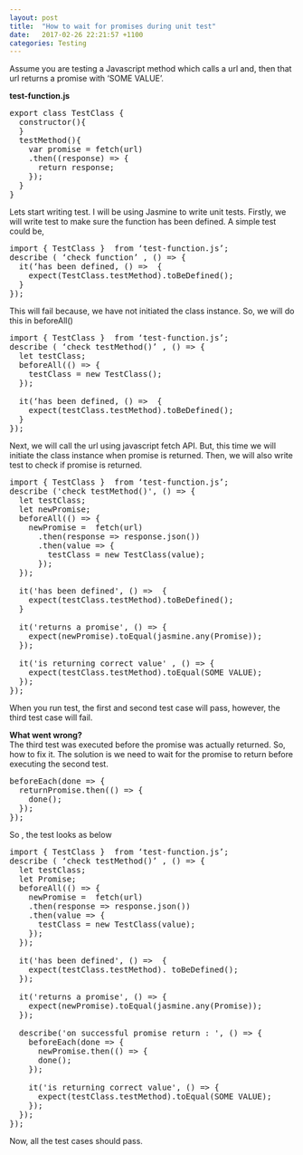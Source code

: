 ```yaml
---
layout: post
title:  "How to wait for promises during unit test"
date:   2017-02-26 22:21:57 +1100
categories: Testing
---
```

Assume you are testing a Javascript method which calls a url and, then that url
returns a promise with ‘SOME VALUE’.

<strong>test-function.js</strong>
<pre>
export class TestClass {
  constructor(){
  }
  testMethod(){
    var promise = fetch(url)
    .then((response) => {
      return response;
    });
  }
}
</pre>

Lets start writing test. I will be using Jasmine to write unit tests.
Firstly, we will write test to make sure the function has been defined.
A simple test could be,
<pre>
import { TestClass }  from ‘test-function.js’;
describe ( ‘check function’ , () => {
  it(‘has been defined, () =>  {
    expect(TestClass.testMethod).toBeDefined();
  }
});
</pre>

This will fail because, we have not initiated the class instance.
So, we will do this in beforeAll()

<pre>
import { TestClass }  from ‘test-function.js’;
describe ( ‘check testMethod()’ , () => {
  let testClass;
  beforeAll(() => {
    testClass = new TestClass();
  });

  it(‘has been defined, () =>  {
    expect(testClass.testMethod).toBeDefined();
  }
});
</pre>

Next, we will call the url using javascript fetch API. But, this time we will initiate the class instance when promise is returned. Then, we will also write test to check if promise is returned.

<pre>
import { TestClass }  from ‘test-function.js’;
describe ('check testMethod()', () => {
  let testClass;
  let newPromise;
  beforeAll(() => {
    newPromise =  fetch(url)
      .then(response => response.json())
      .then(value => {
        testClass = new TestClass(value);
      });
  });

  it('has been defined', () =>  {
    expect(testClass.testMethod).toBeDefined();
  }

  it('returns a promise', () => {
    expect(newPromise).toEqual(jasmine.any(Promise));
  });

  it('is returning correct value' , () => {
    expect(testClass.testMethod).toEqual(SOME VALUE);
  });
});
</pre>
When you run test, the first and second test case will pass, however,
the third test case will fail.

<b>What went wrong?</b><br>
The third test was executed before the promise was actually returned. So, how to fix it.
The solution is we need to wait for the promise to return before executing the second test.
<pre>
beforeEach(done => {
  returnPromise.then(() => {
    done();
  });
});
</pre>
So , the test looks as below
<pre>
import { TestClass }  from ‘test-function.js’;
describe ( ‘check testMethod()’ , () => {
  let testClass;
  let Promise;
  beforeAll(() => {
    newPromise =  fetch(url)
    .then(response => response.json())
    .then(value => {
      testClass = new TestClass(value);
    });
  });

  it('has been defined', () =>  {
    expect(testClass.testMethod). toBeDefined();
  });

  it('returns a promise', () => {
    expect(newPromise).toEqual(jasmine.any(Promise));
  });

  describe('on successful promise return : ', () => {
    beforeEach(done => {
      newPromise.then(() => {
      done();
    });

    it('is returning correct value', () => {
      expect(testClass.testMethod).toEqual(SOME VALUE);
    });
  });
});
</pre>

Now, all the test cases should pass.
